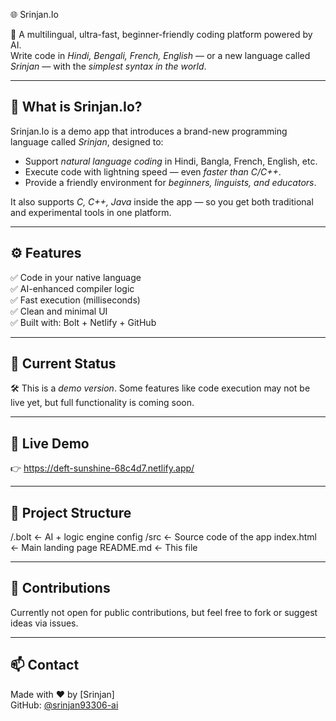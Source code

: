 
🌐 Srinjan.Io

🚀 A multilingual, ultra-fast, beginner-friendly coding platform powered by AI.  
Write code in *Hindi, Bengali, French, English* — or a new language called *Srinjan* — with the *simplest syntax in the world*.

---

## 🧠 What is Srinjan.Io?

Srinjan.Io is a demo app that introduces a brand-new programming language called *Srinjan*, designed to:
- Support *natural language coding* in Hindi, Bangla, French, English, etc.
- Execute code with lightning speed — even *faster than C/C++*.
- Provide a friendly environment for *beginners, linguists, and educators*.

It also supports *C, C++, Java* inside the app — so you get both traditional and experimental tools in one platform.

---

## ⚙ Features

✅ Code in your native language  
✅ AI-enhanced compiler logic  
✅ Fast execution (milliseconds)  
✅ Clean and minimal UI  
✅ Built with: Bolt + Netlify + GitHub

---

## 🚧 Current Status

🛠 This is a *demo version*. Some features like code execution may not be live yet, but full functionality is coming soon.

---

## 🔗 Live Demo

👉 https://deft-sunshine-68c4d7.netlify.app/

---

## 📁 Project Structure

/.bolt          ← AI + logic engine config
/src            ← Source code of the app
index.html      ← Main landing page
README.md       ← This file

---

## 🤝 Contributions

Currently not open for public contributions, but feel free to fork or suggest ideas via issues.

---

## 📫 Contact

Made with ❤ by [Srinjan]  
GitHub: [@srinjan93306-ai](https://github.com/srinjan93306-ai)




